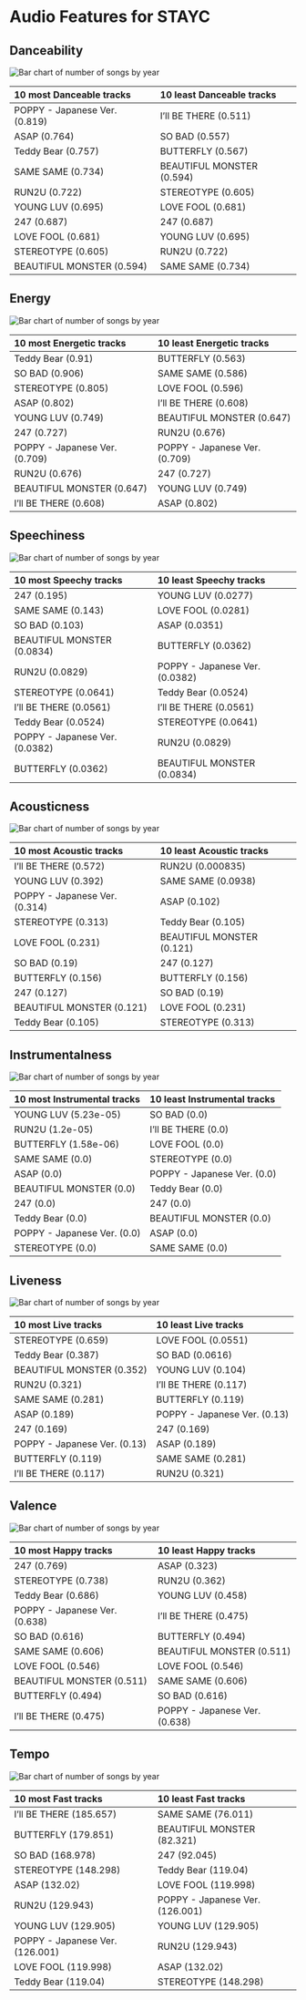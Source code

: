# Audio Features for STAYC

## Danceability

![Bar chart of number of songs by year](../../images/artists/stayc/audio_features/audio_danceability/distribution.png)

| 10 most Danceable tracks | 10 least Danceable tracks |
|:---|:---|
| POPPY - Japanese Ver. (0.819) | I’ll BE THERE (0.511) |
| ASAP (0.764) | SO BAD (0.557) |
| Teddy Bear (0.757) | BUTTERFLY (0.567) |
| SAME SAME (0.734) | BEAUTIFUL MONSTER (0.594) |
| RUN2U (0.722) | STEREOTYPE (0.605) |
| YOUNG LUV (0.695) | LOVE FOOL (0.681) |
| 247 (0.687) | 247 (0.687) |
| LOVE FOOL (0.681) | YOUNG LUV (0.695) |
| STEREOTYPE (0.605) | RUN2U (0.722) |
| BEAUTIFUL MONSTER (0.594) | SAME SAME (0.734) |

## Energy

![Bar chart of number of songs by year](../../images/artists/stayc/audio_features/audio_energy/distribution.png)

| 10 most Energetic tracks | 10 least Energetic tracks |
|:---|:---|
| Teddy Bear (0.91) | BUTTERFLY (0.563) |
| SO BAD (0.906) | SAME SAME (0.586) |
| STEREOTYPE (0.805) | LOVE FOOL (0.596) |
| ASAP (0.802) | I’ll BE THERE (0.608) |
| YOUNG LUV (0.749) | BEAUTIFUL MONSTER (0.647) |
| 247 (0.727) | RUN2U (0.676) |
| POPPY - Japanese Ver. (0.709) | POPPY - Japanese Ver. (0.709) |
| RUN2U (0.676) | 247 (0.727) |
| BEAUTIFUL MONSTER (0.647) | YOUNG LUV (0.749) |
| I’ll BE THERE (0.608) | ASAP (0.802) |

## Speechiness

![Bar chart of number of songs by year](../../images/artists/stayc/audio_features/audio_speechiness/distribution.png)

| 10 most Speechy tracks | 10 least Speechy tracks |
|:---|:---|
| 247 (0.195) | YOUNG LUV (0.0277) |
| SAME SAME (0.143) | LOVE FOOL (0.0281) |
| SO BAD (0.103) | ASAP (0.0351) |
| BEAUTIFUL MONSTER (0.0834) | BUTTERFLY (0.0362) |
| RUN2U (0.0829) | POPPY - Japanese Ver. (0.0382) |
| STEREOTYPE (0.0641) | Teddy Bear (0.0524) |
| I’ll BE THERE (0.0561) | I’ll BE THERE (0.0561) |
| Teddy Bear (0.0524) | STEREOTYPE (0.0641) |
| POPPY - Japanese Ver. (0.0382) | RUN2U (0.0829) |
| BUTTERFLY (0.0362) | BEAUTIFUL MONSTER (0.0834) |

## Acousticness

![Bar chart of number of songs by year](../../images/artists/stayc/audio_features/audio_acousticness/distribution.png)

| 10 most Acoustic tracks | 10 least Acoustic tracks |
|:---|:---|
| I’ll BE THERE (0.572) | RUN2U (0.000835) |
| YOUNG LUV (0.392) | SAME SAME (0.0938) |
| POPPY - Japanese Ver. (0.314) | ASAP (0.102) |
| STEREOTYPE (0.313) | Teddy Bear (0.105) |
| LOVE FOOL (0.231) | BEAUTIFUL MONSTER (0.121) |
| SO BAD (0.19) | 247 (0.127) |
| BUTTERFLY (0.156) | BUTTERFLY (0.156) |
| 247 (0.127) | SO BAD (0.19) |
| BEAUTIFUL MONSTER (0.121) | LOVE FOOL (0.231) |
| Teddy Bear (0.105) | STEREOTYPE (0.313) |

## Instrumentalness

![Bar chart of number of songs by year](../../images/artists/stayc/audio_features/audio_instrumentalness/distribution.png)

| 10 most Instrumental tracks | 10 least Instrumental tracks |
|:---|:---|
| YOUNG LUV (5.23e-05) | SO BAD (0.0) |
| RUN2U (1.2e-05) | I’ll BE THERE (0.0) |
| BUTTERFLY (1.58e-06) | LOVE FOOL (0.0) |
| SAME SAME (0.0) | STEREOTYPE (0.0) |
| ASAP (0.0) | POPPY - Japanese Ver. (0.0) |
| BEAUTIFUL MONSTER (0.0) | Teddy Bear (0.0) |
| 247 (0.0) | 247 (0.0) |
| Teddy Bear (0.0) | BEAUTIFUL MONSTER (0.0) |
| POPPY - Japanese Ver. (0.0) | ASAP (0.0) |
| STEREOTYPE (0.0) | SAME SAME (0.0) |

## Liveness

![Bar chart of number of songs by year](../../images/artists/stayc/audio_features/audio_liveness/distribution.png)

| 10 most Live tracks | 10 least Live tracks |
|:---|:---|
| STEREOTYPE (0.659) | LOVE FOOL (0.0551) |
| Teddy Bear (0.387) | SO BAD (0.0616) |
| BEAUTIFUL MONSTER (0.352) | YOUNG LUV (0.104) |
| RUN2U (0.321) | I’ll BE THERE (0.117) |
| SAME SAME (0.281) | BUTTERFLY (0.119) |
| ASAP (0.189) | POPPY - Japanese Ver. (0.13) |
| 247 (0.169) | 247 (0.169) |
| POPPY - Japanese Ver. (0.13) | ASAP (0.189) |
| BUTTERFLY (0.119) | SAME SAME (0.281) |
| I’ll BE THERE (0.117) | RUN2U (0.321) |

## Valence

![Bar chart of number of songs by year](../../images/artists/stayc/audio_features/audio_valence/distribution.png)

| 10 most Happy tracks | 10 least Happy tracks |
|:---|:---|
| 247 (0.769) | ASAP (0.323) |
| STEREOTYPE (0.738) | RUN2U (0.362) |
| Teddy Bear (0.686) | YOUNG LUV (0.458) |
| POPPY - Japanese Ver. (0.638) | I’ll BE THERE (0.475) |
| SO BAD (0.616) | BUTTERFLY (0.494) |
| SAME SAME (0.606) | BEAUTIFUL MONSTER (0.511) |
| LOVE FOOL (0.546) | LOVE FOOL (0.546) |
| BEAUTIFUL MONSTER (0.511) | SAME SAME (0.606) |
| BUTTERFLY (0.494) | SO BAD (0.616) |
| I’ll BE THERE (0.475) | POPPY - Japanese Ver. (0.638) |

## Tempo

![Bar chart of number of songs by year](../../images/artists/stayc/audio_features/audio_tempo/distribution.png)

| 10 most Fast tracks | 10 least Fast tracks |
|:---|:---|
| I’ll BE THERE (185.657) | SAME SAME (76.011) |
| BUTTERFLY (179.851) | BEAUTIFUL MONSTER (82.321) |
| SO BAD (168.978) | 247 (92.045) |
| STEREOTYPE (148.298) | Teddy Bear (119.04) |
| ASAP (132.02) | LOVE FOOL (119.998) |
| RUN2U (129.943) | POPPY - Japanese Ver. (126.001) |
| YOUNG LUV (129.905) | YOUNG LUV (129.905) |
| POPPY - Japanese Ver. (126.001) | RUN2U (129.943) |
| LOVE FOOL (119.998) | ASAP (132.02) |
| Teddy Bear (119.04) | STEREOTYPE (148.298) |

